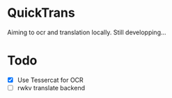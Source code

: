 # QuickTrans

Aiming to ocr and translation locally.
Still developping...

# Todo

- [x] Use Tessercat for OCR
- [ ] rwkv translate backend
